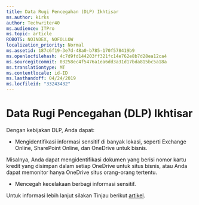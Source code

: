 ```yaml
---
title: Data Rugi Pencegahan (DLP) Ikhtisar
ms.author: kirks
author: Techwriter40
ms.audience: ITPro
ms.topic: article
ROBOTS: NOINDEX, NOFOLLOW
localization_priority: Normal
ms.assetid: 187c6f19-3e7d-48a0-b785-170f578419b9
ms.openlocfilehash: 4c7d9fd144203ff321fc14e762e8b7d28ea12ca4
ms.sourcegitcommit: 03258ec4f5476a1ea6dd3a31d17bda815bc5a18a
ms.translationtype: MT
ms.contentlocale: id-ID
ms.lasthandoff: 04/24/2019
ms.locfileid: "33243432"
---
```

# <a name="data-loss-prevention-dlp-overview"></a>Data Rugi Pencegahan (DLP) Ikhtisar

Dengan kebijakan DLP, Anda dapat:

- Mengidentifikasi informasi sensitif di banyak lokasi, seperti Exchange Online, SharePoint Online, dan OneDrive untuk bisnis.


Misalnya, Anda dapat mengidentifikasi dokumen yang berisi nomor kartu kredit yang disimpan dalam setiap OneDrive untuk situs bisnis, atau Anda dapat memonitor hanya OneDrive situs orang-orang tertentu.

- Mencegah kecelakaan berbagi informasi sensitif.


Untuk informasi lebih lanjut silakan Tinjau berikut [artikel](https://docs.microsoft.com/en-us/office365/securitycompliance/data-loss-prevention-policies).

